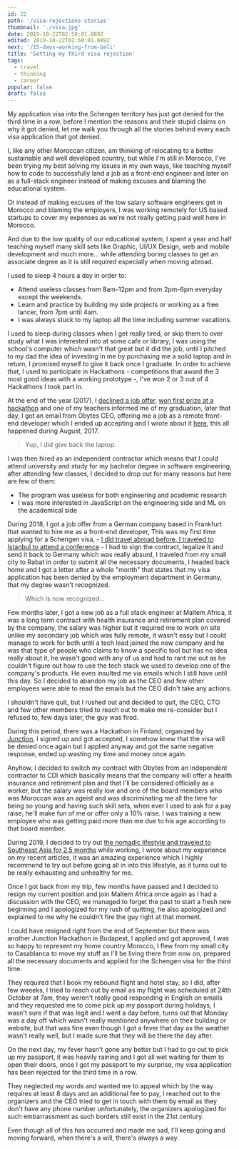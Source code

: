 ```yaml
---
id: 22
path: '/visa-rejections-stories'
thumbnail: './visa.jpg'
date: 2019-10-22T02:50:01.889Z
edited: 2019-10-22T02:50:01.889Z
next: '/15-days-working-from-bali'
title: 'Getting my third visa rejection'
tags:
  - travel
  - thinking
  - career
popular: false
draft: false
---
```


My application visa into the Schengen territory has just got denied for the third time in a row, before I mention the reasons and their stupid claims on why it got denied, let me walk you through all the stories behind every each visa application that got denied.

I, like any other Moroccan citizen, am thinking of relocating to a better sustainable and well developed country, but while I'm still in Morocco, I've been trying my best solving my issues in my own ways, like teaching myself how to code to successfully land a job as a front-end engineer and later on as a full-stack engineer instead of making excuses and blaming the educational system.

Or instead of making excuses of the low salary software engineers get in Morocco and blaming the employers, I was working remotely for US based startups to cover my expenses as we're not really getting paid well here in Morocco.

And due to the low quality of our educational system, I spent a year and half teaching myself many skill sets like Graphic, UI/UX Design, web and mobile development and much more... while attending boring classes to get an associate degree as it is still required especially when moving abroad.

I used to sleep 4 hours a day in order to:

- Attend useless classes from 8am-12pm and from 2pm-6pm everyday except the weekends.
- Learn and practice by building my side projects or working as a free lancer, from 7pm until 4am.
- I was always stuck to my laptop all the time including summer vacations.

I used to sleep during classes when I get really tired, or skip them to over study what I was interested into at some cafe or library, I was using the school's computer which wasn't that great but it did the job, until I pitched to my dad the idea of investing in me by purchasing me a solid laptop and in return, I promised myself to give it back once I graduate. In order to achieve that, I used to participate in Hackathons - competitions that award the 3 most good ideas with a working prototype -, I've won 2 or 3 out of 4 Hackathons I took part in.

At the end of the year (2017), I [declined a job offer]('/getting-my-first-job-offer'), [won first prize at a hackathon]('/first-time-first-prize') and one of my teachers informed me of my graduation, later that day, I got an email from Obytes CEO, offering me a job as a remote front-end developer which I ended up accepting and I wrote about it [here]('/one-year-working-remotely'), this all happened during August, 2017.

> Yup, I did give back the laptop.

I was then hired as an independent contractor which means that I could attend university and study for my bachelor degree in software engineering, after attending few classes, I decided to drop out for many reasons but here are few of them:

- The program was useless for both engineering and academic research
- I was more interested in JavaScript on the engineering side and ML on the academical side

During 2018, I got a job offer from a German company based in Frankfurt that wanted to hire me as a front-end developer, This was my first time applying for a Schengen visa, - [I did travel abroad before, I traveled to Istanbul to attend a conference]('/istanbul-trip') - I had to sign the contract, legalize it and send it back to Germany which was really absurd, I traveled from my small city to Rabat in order to submit all the necessary documents, I headed back home and I got a letter after a whole "month" that states that my visa application has been denied by the employment department in Germany, that my degree wasn't recognized.

> Which is now recognized...

Few months later, I got a new job as a full stack engineer at Maltem Africa, it was a long term contract with health insurance and retirement plan covered by the company, the salary was higher but it required me to work on site unlike my secondary job which was fully remote, it wasn't easy but I could manage to work for both until a tech lead joined the new company and he was that type of people who claims to know a specific tool but has no idea really about it, he wasn't good with any of us and had to rant me out as he couldn't figure out how to use the tech stack we used to develop one of the company's products. He even insulted me via emails which I still have until this day. So I decided to abandon my job as the CEO and few other employees were able to read the emails but the CEO didn't take any actions.

I shouldn't have quit, but I rushed out and decided to quit, the CEO, CTO and few other members tried to reach out to make me re-consider but I refused to, few days later, the guy was fired.

During this period, there was a Hackathon in Finland, organized by [Junction](https://www.hackjunction.com/), I signed up and got accepted, I somehow knew that the visa will be denied once again but I applied anyway and got the same negative response, ended up wasting my time and money once again.

Anyhow, I decided to switch my contract with Obytes from an independent contractor to CDI which basically means that the company will offer a health insurance and retirement plan and that I'll be considered officially as a worker, but the salary was really low and one of the board members who was Moroccan was an ageist and was discriminating me all the time for being so young and having such skill sets, when ever I used to ask for a pay raise, he'll make fun of me or offer only a 10% raise. I was training a new employee who was getting paid more than me due to his age according to that board member.

During 2019, I decided to try out [the nomadic lifestyle and traveled to Southeast Asia for 2.5 months]('/15-days-working-from-bali') while working, I wrote about my experience on my recent articles, it was an amazing experience which I highly recommend to try out before going all in into this lifestyle, as it turns out to be really exhausting and unhealthy for me.

Once I got back from my trip, few months have passed and I decided to resign my current position and join Maltem Africa once again as I had a discussion with the CEO, we managed to forget the past to start a fresh new beginning and I apologized for my rush of quitting, he also apologized and explained to me why he couldn't fire the guy right at that moment.

I could have resigned right from the end of September but there was another Junction Hackathon in Budapest, I applied and got approved, I was so happy to represent my home country Morocco, I flew from my small city to Casablanca to move my stuff as I'll be living there from now on, prepared all the necessary documents and applied for the Schengen visa for the third time.

They required that I book my rebound flight and hotel stay, so I did, after few weeeks, I tried to reach out by email as my flight was scheduled at 24th October at 7am, they weren't really good responding in English on emails and they requested me to come pick up my passport during holidays, I wasn't sure if that was legit and I went a day before, turns out that Monday was a day off which wasn't really mentioned anywhere on their building or website, but that was fine even though I got a fever that day as the weather wasn't really well, but I made sure that they will be there the day after.

On the next day, my fever hasn't gone any better but I had to go out to pick up my passport, it was heavily raining and I got all wet waiting for them to open their doors, once I got my passport to my surprise, my visa application has been rejected for the third time in a row.

They neglected my words and wanted me to appeal which by the way requires at least 8 days and an additional fee to pay, I reached out to the organizers and the CEO tried to get in touch with them by email as they don't have any phone number unfortunately, the organizers apologized for such embarrassment as such borders still exist in the 21st century.

Even though all of this has occurred and made me sad, I'll keep going and moving forward, when there's a will, there's always a way.
